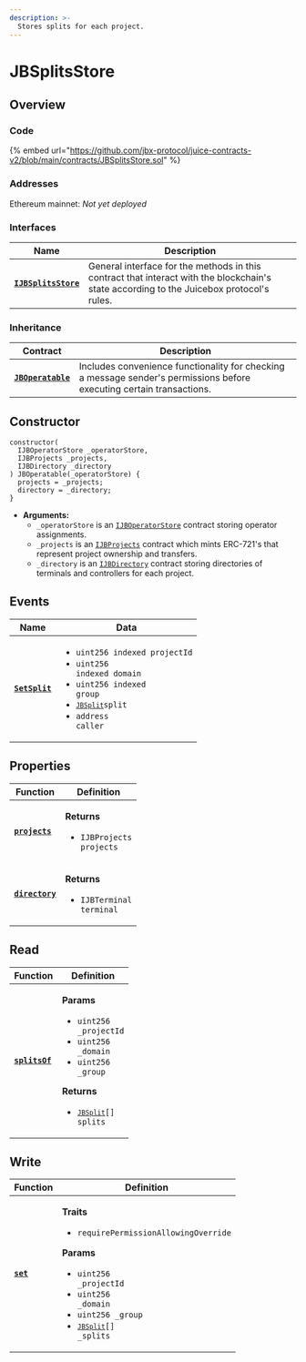 ```yaml
---
description: >-
  Stores splits for each project.
---
```


# JBSplitsStore

## Overview

### Code

{% embed url="https://github.com/jbx-protocol/juice-contracts-v2/blob/main/contracts/JBSplitsStore.sol" %}

### **Addresses**

Ethereum mainnet: _Not yet deployed_

### **Interfaces**

| Name                                                 | Description                                                                                                                              |
| ---------------------------------------------------- | ---------------------------------------------------------------------------------------------------------------------------------------- |
| [**`IJBSplitsStore`**](../../interfaces/ijbsplitsstore.md) |General interface for the methods in this contract that interact with the blockchain's state according to the Juicebox protocol's rules. |

### **Inheritance**

| Contract                                                                     | Description                                                                                                           |
| ---------------------------------------------------------------------------- | --------------------------------------------------------------------------------------------------------------------- |
| [**`JBOperatable`**](../or-abstract/jboperatable/)                           | Includes convenience functionality for checking a message sender's permissions before executing certain transactions. |

## Constructor

```solidity
constructor(
  IJBOperatorStore _operatorStore,
  IJBProjects _projects,
  IJBDirectory _directory
) JBOperatable(_operatorStore) {
  projects = _projects;
  directory = _directory;
}
```

* **Arguments:**
  * `_operatorStore` is an [`IJBOperatorStore`](../../interfaces/ijboperatorstore.md) contract storing operator assignments.
  * `_projects` is an [`IJBProjects`](../../interfaces/ijbprojects.md) contract which mints ERC-721's that represent project ownership and transfers.
  * `_directory` is an [`IJBDirectory`](../../interfaces/ijbdirectory.md) contract storing directories of terminals and controllers for each project.

## Events

| Name                                 | Data                                                                                                                                                                                                                 |
| ------------------------------------ | -------------------------------------------------------------------------------------------------------------------------------------------------------------------------------------------------------------------- |
| [**`SetSplit`**](events/setsplit.md) | <ul><li><code>uint256 indexed projectId</code></li><li><code>uint256 indexed domain</code></li><li><code>uint256 indexed group</code></li><li><code>[`JBSplit`](../../data-structures/jbsplit.md)split</code></li><li><code>address caller</code></li></ul> |

## Properties

| Function                                   | Definition                                                                         |
| ------------------------------------------ | ---------------------------------------------------------------------------------- |
| [**`projects`**](properties/projects.md)   | <p><strong>Returns</strong></p><ul><li><code>IJBProjects projects</code></li></ul> |
| [**`directory`**](properties/directory.md) | <p><strong>Returns</strong></p><ul><li><code>IJBTerminal terminal</code></li></ul> |

## Read

| Function                           | Definition                                                                                                                                                                                                                                                                                         |
| ---------------------------------- | -------------------------------------------------------------------------------------------------------------------------------------------------------------------------------------------------------------------------------------------------------------------------------------------------- |
| [**`splitsOf`**](read/splitsof.md) | <p><strong>Params</strong></p><ul><li><code>uint256 _projectId</code></li><li><code>uint256 _domain</code></li><li><code>uint256 _group</code></li></ul><p><strong>Returns</strong></p><ul><li><code>[`JBSplit`](../../data-structures/jbsplit.md)[] splits</code></li></ul> |

## Write

| Function                  | Definition                                                                                                                                                                                                                                                                                                                                                                      |
| ------------------------- | ------------------------------------------------------------------------------------------------------------------------------------------------------------------------------------------------------------------------------------------------------------------------------------------------------------------------------------------------------------------------------- |
| [**`set`**](write/set.md) | <p><strong>Traits</strong></p><ul><li><code>requirePermissionAllowingOverride</code></li></ul><p><strong>Params</strong></p><ul><li><code>uint256 _projectId</code></li><li><code>uint256 _domain</code></li><li><code>uint256 _group</code></li><li><code>[`JBSplit`](../../data-structures/jbsplit.md)[] _splits</code></li></ul> |
